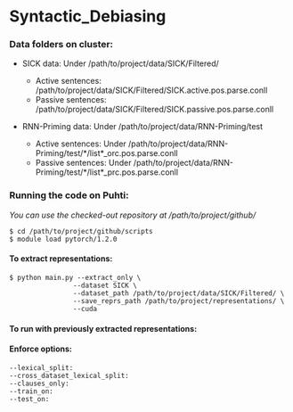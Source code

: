 # Syntactic_Debiasing


### Data folders on cluster:
* SICK data: Under /path/to/project/data/SICK/Filtered/
    * Active sentences: /path/to/project/data/SICK/Filtered/SICK.active.pos.parse.conll
    * Passive sentences: /path/to/project/data/SICK/Filtered/SICK.passive.pos.parse.conll

* RNN-Priming data: Under /path/to/project/data/RNN-Priming/test
    * Active sentences: Under /path/to/project/data/RNN-Priming/test/\*/list\*\_orc.pos.parse.conll
    * Passive sentences: Under /path/to/project/data/RNN-Priming/test/\*/list\*\_prc.pos.parse.conll

### Running the code on Puhti:
_You can use the checked-out repository at /path/to/project/github/_

    $ cd /path/to/project/github/scripts
    $ module load pytorch/1.2.0

#### To extract representations:
    $ python main.py --extract_only \ 
                    --dataset SICK \
                    --dataset_path /path/to/project/data/SICK/Filtered/ \
                    --save_reprs_path /path/to/project/representations/ \
                    --cuda


#### To run with previously extracted representations:


#### Enforce options:
    --lexical_split: 
    --cross_dataset_lexical_split:
    --clauses_only:
    --train_on:
    --test_on:
